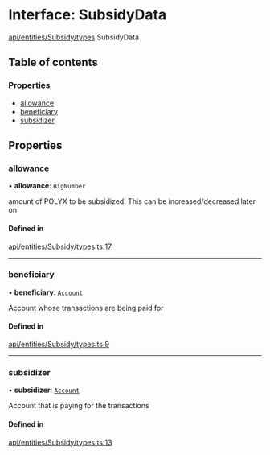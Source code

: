 # Interface: SubsidyData

[api/entities/Subsidy/types](../wiki/api.entities.Subsidy.types).SubsidyData

## Table of contents

### Properties

- [allowance](../wiki/api.entities.Subsidy.types.SubsidyData#allowance)
- [beneficiary](../wiki/api.entities.Subsidy.types.SubsidyData#beneficiary)
- [subsidizer](../wiki/api.entities.Subsidy.types.SubsidyData#subsidizer)

## Properties

### allowance

• **allowance**: `BigNumber`

amount of POLYX to be subsidized. This can be increased/decreased later on

#### Defined in

[api/entities/Subsidy/types.ts:17](https://github.com/PolymathNetwork/polymesh-sdk/blob/31dfa0dc/src/api/entities/Subsidy/types.ts#L17)

___

### beneficiary

• **beneficiary**: [`Account`](../wiki/api.entities.Account.Account)

Account whose transactions are being paid for

#### Defined in

[api/entities/Subsidy/types.ts:9](https://github.com/PolymathNetwork/polymesh-sdk/blob/31dfa0dc/src/api/entities/Subsidy/types.ts#L9)

___

### subsidizer

• **subsidizer**: [`Account`](../wiki/api.entities.Account.Account)

Account that is paying for the transactions

#### Defined in

[api/entities/Subsidy/types.ts:13](https://github.com/PolymathNetwork/polymesh-sdk/blob/31dfa0dc/src/api/entities/Subsidy/types.ts#L13)
